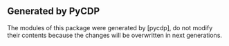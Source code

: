## Generated by PyCDP

The modules of this package were generated by [pycdp], do not modify their contents because the
changes will be overwritten in next generations.
